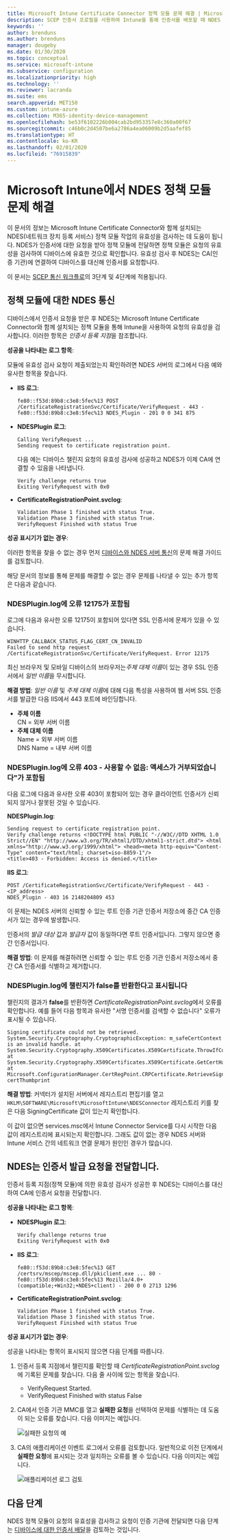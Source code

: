 ```yaml
---
title: Microsoft Intune Certificate Connector 정책 모듈 문제 해결 | Microsoft Docs
description: SCEP 인증서 프로필을 사용하여 Intune을 통해 인증서를 배포할 때 NDES 정책 모듈이 인증서 요청을 처리하는 경우의 정책 모듈 작업 문제를 해결합니다.
keywords: ''
author: brenduns
ms.author: brenduns
manager: dougeby
ms.date: 01/30/2020
ms.topic: conceptual
ms.service: microsoft-intune
ms.subservice: configuration
ms.localizationpriority: high
ms.technology: ''
ms.reviewer: lacranda
ms.suite: ems
search.appverid: MET150
ms.custom: intune-azure
ms.collection: M365-identity-device-management
ms.openlocfilehash: be53f6102226b004cab2bd953357e8c360a00f67
ms.sourcegitcommit: c46b0c2d4507be6a2786a4ea06009b2d5aafef85
ms.translationtype: HT
ms.contentlocale: ko-KR
ms.lasthandoff: 02/01/2020
ms.locfileid: "76915839"
---
```

# <a name="troubleshoot-the-ndes-policy-module-in-microsoft-intune"></a>Microsoft Intune에서 NDES 정책 모듈 문제 해결

이 문서의 정보는 Microsoft Intune Certificate Connector와 함께 설치되는 NDES(네트워크 장치 등록 서비스) 정책 모듈 작업의 유효성을 검사하는 데 도움이 됩니다. NDES가 인증서에 대한 요청을 받아 정책 모듈에 전달하면 정책 모듈은 요청의 유효성을 검사하여 디바이스에 유효한 것으로 확인합니다. 유효성 검사 후 NDES는 CA(인증 기관)에 연결하여 디바이스를 대신해 인증서를 요청합니다.

이 문서는 [SCEP 통신 워크플로](troubleshoot-scep-certificate-profiles.md)의 3단계 및 4단계에 적용됩니다.

## <a name="ndes-communication-to-the-policy-module"></a>정책 모듈에 대한 NDES 통신

디바이스에서 인증서 요청을 받은 후 NDES는 Microsoft Intune Certificate Connector와 함께 설치되는 정책 모듈을 통해 Intune을 사용하여 요청의 유효성을 검사합니다. 이러한 항목은 *인증서 등록 지점*을 참조합니다.

**성공을 나타내는 로그 항목**:

모듈에 유효성 검사 요청이 제출되었는지 확인하려면 NDES 서버의 로그에서 다음 예와 유사한 항목을 찾습니다.

- **IIS 로그**:

  ```
  fe80::f53d:89b8:c3e8:5fec%13 POST /CertificateRegistrationSvc/Certificate/VerifyRequest - 443 - 
  fe80::f53d:89b8:c3e8:5fec%13 NDES_Plugin - 201 0 0 341 875
  ```

- **NDESPlugin 로그**:

  ```
  Calling VerifyRequest ...  
  Sending request to certificate registration point.
  ```

  다음 예는 디바이스 챌린지 요청의 유효성 검사에 성공하고 NDES가 이제 CA에 연결할 수 있음을 나타냅니다.

  ```
  Verify challenge returns true
  Exiting VerifyRequest with 0x0
  ```

- **CertificateRegistrationPoint.svclog**:

  `Validation Phase 1 finished with status True.`  
  `Validation Phase 3 finished with status True.`  
  `VerifyRequest Finished with status True`


**성공 표시기가 없는 경우**:

이러한 항목을 찾을 수 없는 경우 먼저 [디바이스와 NDES 서버 통신](troubleshoot-scep-certificate-device-to-ndes.md#troubleshoot-common-errors)의 문제 해결 가이드를 검토합니다.

해당 문서의 정보를 통해 문제를 해결할 수 없는 경우 문제를 나타낼 수 있는 추가 항목은 다음과 같습니다.

### <a name="ndespluginlog-contains-an-error-12175"></a>NDESPlugin.log에 오류 12175가 포함됨

로그에 다음과 유사한 오류 12175이 포함되어 있다면 SSL 인증서에 문제가 있을 수 있습니다.

```
WINHTTP_CALLBACK_STATUS_FLAG_CERT_CN_INVALID
Failed to send http request /CertificateRegistrationSvc/Certificate/VerifyRequest. Error 12175
```

최신 브라우저 및 모바일 디바이스의 브라우저는*주체 대체 이름*이 있는 경우 SSL 인증서에서 *일반 이름*을 무시합니다.

**해결 방법**:  *일반 이름* 및 *주체 대체 이름*에 대해 다음 특성을 사용하여 웹 서버 SSL 인증서를 발급한 다음 IIS에서 443 포트에 바인딩합니다.

  - **주체 이름**  
    CN = 외부 서버 이름
  - **주체 대체 이름**  
     Name = 외부 서버 이름  
     DNS Name = 내부 서버 이름

### <a name="ndespluginlog-contains-an-error-403--forbidden-access-is-denied"></a>NDESPlugin.log에 오류 403 - 사용할 수 없음: 액세스가 거부되었습니다"가 포함됨

다음 로그에 다음과 유사한 오류 403이 포함되어 있는 경우 클라이언트 인증서가 신뢰되지 않거나 잘못된 것일 수 있습니다.

**NDESPlugin.log**:

```
Sending request to certificate registration point.
Verify challenge returns <!DOCTYPE html PUBLIC "-//W3C//DTD XHTML 1.0 Strict//EN" "http://www.w3.org/TR/xhtml1/DTD/xhtml1-strict.dtd"> <html xmlns="http://www.w3.org/1999/xhtml"> <head><meta http-equiv="Content-Type" content="text/html; charset=iso-8859-1"/>
<title>403 - Forbidden: Access is denied.</title>
```

**IIS 로그**:

```
POST /CertificateRegistrationSvc/Certificate/VerifyRequest - 443 -<IP_address>
NDES_Plugin - 403 16 2148204809 453  
```

이 문제는 NDES 서버의 신뢰할 수 있는 루트 인증 기관 인증서 저장소에 중간 CA 인증서가 있는 경우에 발생합니다.

인증서의 *발급 대상* 값과 *발급자* 값이 동일하다면 루트 인증서입니다. 그렇지 않으면 중간 인증서입니다.

**해결 방법**: 이 문제를 해결하려면 신뢰할 수 있는 루트 인증 기관 인증서 저장소에서 중간 CA 인증서를 식별하고 제거합니다.

### <a name="ndespluginlog-indicates-the-challenge-returns-false"></a>NDESPlugin.log에 챌린지가 false를 반환한다고 표시됩니다

챌린지의 결과가 **false**를 반환하면 *CertificateRegistrationPoint.svclog*에서 오류를 확인합니다. 예를 들어 다음 항목과 유사한 "서명 인증서를 검색할 수 없습니다" 오류가 표시될 수 있습니다.

```
Signing certificate could not be retrieved. System.Security.Cryptography.CryptographicException: m_safeCertContext is an invalid handle. at System.Security.Cryptography.X509Certificates.X509Certificate.ThrowIfContextInvalid() at System.Security.Cryptography.X509Certificates.X509Certificate.GetCertHashString() at Microsoft.ConfigurationManager.CertRegPoint.CRPCertificate.RetrieveSigningCert(String certThumbprint
```

**해결 방법**: 커넥터가 설치된 서버에서 레지스트리 편집기를 열고 `HKLM\SOFTWARE\Microsoft\MicrosoftIntune\NDESConnector` 레지스트리 키를 찾은 다음 SigningCertificate 값이 있는지 확인합니다.

이 값이 없으면 services.msc에서 Intune Connector Service를 다시 시작한 다음 값이 레지스트리에 표시되는지 확인합니다. 그래도 값이 없는 경우 NDES 서버와 Intune 서비스 간의 네트워크 연결 문제가 원인인 경우가 많습니다.

## <a name="ndes-passes-the-request-to-issue-the-certificate"></a>NDES는 인증서 발급 요청을 전달합니다.

인증서 등록 지점(정책 모듈)에 의한 유효성 검사가 성공한 후 NDES는 디바이스를 대신하여 CA에 인증서 요청을 전달합니다.

**성공을 나타내는 로그 항목**:

- **NDESPlugin 로그**:

  ```
  Verify challenge returns true
  Exiting VerifyRequest with 0x0
  ```

- **IIS 로그**:

  ```
  fe80::f53d:89b8:c3e8:5fec%13 GET /certsrv/mscep/mscep.dll/pkiclient.exe ... 80 - 
  fe80::f53d:89b8:c3e8:5fec%13 Mozilla/4.0+(compatible;+Win32;+NDES+client) - 200 0 0 2713 1296
  ```

- **CertificateRegistrationPoint.svclog**:

  `Validation Phase 1 finished with status True.`  
  `Validation Phase 3 finished with status True.`  
  `VerifyRequest Finished with status True`

**성공 표시기가 없는 경우**:

성공을 나타내는 항목이 표시되지 않으면 다음 단계를 따릅니다.

1. 인증서 등록 지점에서 챌린지를 확인할 때 *CertificateRegistrationPoint.svclog*에 기록된 문제를 찾습니다. 다음 줄 사이에 있는 항목을 찾습니다.

   - VerifyRequest Started.
   - VerifyRequest Finished with status False

2. CA에서 인증 기관 MMC를 열고 **실패한 요청**을 선택하여 문제를 식별하는 데 도움이 되는 오류를 찾습니다. 다음 이미지는 예입니다.

   ![실패한 요청의 예](../protect/media/troubleshoot-scep-certificate-ndes-policy-module/failed-requests.png)

3. CA의 애플리케이션 이벤트 로그에서 오류를 검토합니다. 일반적으로 이전 단계에서 **실패한 요청**에 표시되는 것과 일치하는 오류를 볼 수 있습니다. 다음 이미지는 예입니다.

   ![애플리케이션 로그 검토](../protect/media/troubleshoot-scep-certificate-ndes-policy-module/application-log-errors.png)

## <a name="next-steps"></a>다음 단계

NDES 정책 모듈이 요청의 유효성을 검사하고 요청이 인증 기관에 전달되면 다음 단계는 [디바이스에 대한 인증서 배달](troubleshoot-scep-certificate-delivery.md)을 검토하는 것입니다.
